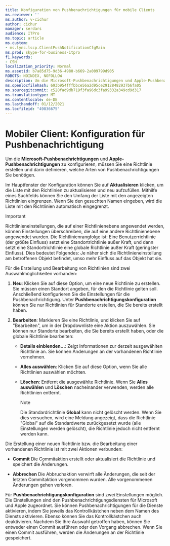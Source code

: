 ```yaml
---
title: Konfiguration von Pushbenachrichtigungen für mobile Clients
ms.reviewer: ''
ms.author: v-cichur
author: cichur
manager: serdars
audience: ITPro
ms.topic: article
ms.custom:
- ms.lync.lscp.ClientPushNotificationCfgMain
ms.prod: skype-for-business-itpro
f1.keywords:
- CSH
localization_priority: Normal
ms.assetid: b7a85d75-9d36-4980-b669-2a009799d905
ROBOTS: NOINDEX, NOFOLLOW
description: Um die Microsoft-Pushbenachrichtigungen und Apple-Pushbenachrichtigungen zu konfigurieren, müssen Sie eine Richtlinie erstellen und darin definieren, welche Arten von Pushbenachrichtigungen Sie benötigen.
ms.openlocfilehash: 693b954fffbbce56a2d95ce29128482937b6fa05
ms.sourcegitcommit: c528fad9db719f3fa96dc3fa99332a349cd9d317
ms.translationtype: MT
ms.contentlocale: de-DE
ms.lasthandoff: 01/12/2021
ms.locfileid: "49836675"
---
```

# <a name="mobile-client-push-notification-configuration"></a>Mobiler Client: Konfiguration für Pushbenachrichtigung
 
Um die **Microsoft-Pushbenachrichtigungen** und **Apple-Pushbenachrichtigungen** zu konfigurieren, müssen Sie eine Richtlinie erstellen und darin definieren, welche Arten von Pushbenachrichtigungen Sie benötigen.
  
Im Hauptfenster der Konfiguration können Sie auf **Aktualisieren** klicken, um die Liste mit den Richtlinien zu aktualisieren und neu aufzufüllen. Mithilfe eines Suchfelds können Sie den Umfang der Liste mit den angezeigten Richtlinien eingrenzen. Wenn Sie den gesuchten Namen eingeben, wird die Liste mit den Richtlinien automatisch eingegrenzt.
  
> [!IMPORTANT]
> Richtlinieneinstellungen, die auf einer Richtlinienebene angewendet werden, können Einstellungen überschreiben, die auf eine andere Richtlinienebene angewendet wurden. Die Richtlinienrangfolge ist: Eine Benutzerrichtlinie (der größte Einfluss) setzt eine Standortrichtlinie außer Kraft, und dann setzt eine Standortrichtlinie eine globale Richtlinie außer Kraft (geringster Einfluss). Dies bedeutet Folgendes: Je näher sich die Richtlinieneinstellung am betroffenen Objekt befindet, umso mehr Einfluss auf das Objekt hat sie. 
  
Für die Erstellung und Bearbeitung von Richtlinien sind zwei Auswahlmöglichkeiten vorhanden:
  
1. **Neu**: Klicken Sie auf diese Option, um eine neue Richtlinie zu erstellen. Sie müssen einen Standort angeben, für den die Richtlinie gelten soll. Anschließend konfigurieren Sie die Einstellungen für die Pushbenachrichtigung. Unter **Pushbenachrichtigungskonfiguration** können Sie nur Richtlinien für Standorte erstellen, die Sie bereits erstellt haben.
    
2. **Bearbeiten**: Markieren Sie eine Richtlinie, und klicken Sie auf "Bearbeiten", um in der Dropdownliste eine Aktion auszuwählen. Sie können nur Standorte bearbeiten, die Sie bereits erstellt haben, oder die globale Richtlinie bearbeiten:
    
   - **Details einblenden…**: Zeigt Informationen zur derzeit ausgewählten Richtlinie an. Sie können Änderungen an der vorhandenen Richtlinie vornehmen.
    
   - **Alles auswählen**: Klicken Sie auf diese Option, wenn Sie alle Richtlinien auswählen möchten.
    
   - **Löschen**: Entfernt die ausgewählte Richtlinie. Wenn Sie **Alles auswählen** und **Löschen** nacheinander verwenden, werden alle Richtlinien entfernt.
    
     > [!NOTE]
     > Die Standardrichtlinie **Global** kann nicht gelöscht werden. Wenn Sie dies versuchen, wird eine Meldung angezeigt, dass die Richtlinie "Global" auf die Standardwerte zurückgesetzt wurde (alle Einstellungen werden gelöscht), die Richtlinie jedoch nicht entfernt werden kann.
  
Die Erstellung einer neuen Richtlinie bzw. die Bearbeitung einer vorhandenen Richtlinie ist mit zwei Aktionen verbunden:
  
- **Commit** Die Commitaktion erstellt oder aktualisiert die Richtlinie und speichert die Änderungen.
    
- **Abbrechen** Die Abbruchaktion verwirft alle Änderungen, die seit der letzten Commitaktion vorgenommen wurden. Alle vorgenommenen Änderungen gehen verloren.
    
Für **Pushbenachrichtigungskonfiguration** sind zwei Einstellungen möglich. Die Einstellungen sind den Pushbenachrichtigungsdiensten für Microsoft und Apple zugeordnet. Sie können Pushbenachrichtigungen für die Dienste aktivieren, indem Sie jeweils das Kontrollkästchen neben dem Namen des Diensts aktivieren. Ebenso können Sie das Kontrollkästchen auch deaktivieren. Nachdem Sie Ihre Auswahl getroffen haben, können Sie entweder einen Commit ausführen oder den Vorgang abbrechen. Wenn Sie einen Commit ausführen, werden die Änderungen an der Richtlinie gespeichert.
  


